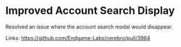 # Improved Account Search Display

Resolved an issue where the account search modal would disappear.

Links:
https://github.com/Endgame-Labs/cerebro/pull/3984
